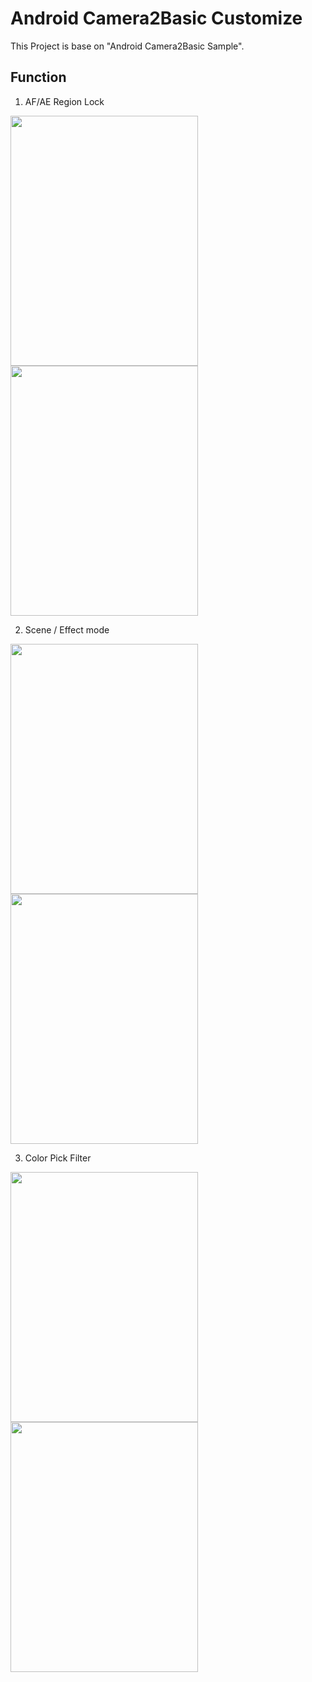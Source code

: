 
Android Camera2Basic Customize
===================================
This Project is base on "Android Camera2Basic Sample".

Function
------------
1. AF/AE Region Lock

<img src="https://user-images.githubusercontent.com/58414656/70021270-77c67900-15d3-11ea-9835-fb74e730a83f.PNG" width="300px" height="400px"> <img src="https://user-images.githubusercontent.com/58414656/70021275-7a28d300-15d3-11ea-95d3-db9ab318aaf6.PNG" width="300px" height="400px">

2. Scene / Effect mode

<img src="https://user-images.githubusercontent.com/58414656/70021341-bd834180-15d3-11ea-95fe-bdb6d06f233a.jpg" width="300px" height="400px"> <img src="https://user-images.githubusercontent.com/58414656/70021344-beb46e80-15d3-11ea-85bc-17cad845f652.jpg" width="300px" height="400px">

3. Color Pick Filter

<img src="https://user-images.githubusercontent.com/58414656/70021380-e4da0e80-15d3-11ea-98c2-aa040a86716b.jpg" width="300px" height="400px"> <img src="https://user-images.githubusercontent.com/58414656/70021384-e6a3d200-15d3-11ea-987a-5fac3b4c26f6.jpg" width="300px" height="400px">


